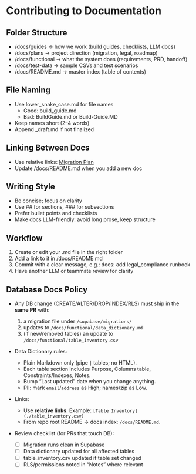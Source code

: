 # Contributing to Documentation

## Folder Structure
- /docs/guides → how we work (build guides, checklists, LLM docs)
- /docs/plans → project direction (migration, legal, roadmap)
- /docs/functional → what the system does (requirements, PRD, handoff)
- /docs/test-data → sample CSVs and test scenarios
- /docs/README.md → master index (table of contents)

## File Naming
- Use lower_snake_case.md for file names
  - Good: build_guide.md
  - Bad: BuildGuide.md or Build-Guide.MD
- Keep names short (2–4 words)
- Append _draft.md if not finalized

## Linking Between Docs
- Use relative links:
  [Migration Plan](../plans/migration_plan.md)
- Update /docs/README.md when you add a new doc

## Writing Style
- Be concise; focus on clarity
- Use ## for sections, ### for subsections
- Prefer bullet points and checklists
- Make docs LLM-friendly: avoid long prose, keep structure

## Workflow
1. Create or edit your .md file in the right folder
2. Add a link to it in /docs/README.md
3. Commit with a clear message, e.g.:
   docs: add legal_compliance runbook
4. Have another LLM or teammate review for clarity


## Database Docs Policy

- Any DB change (CREATE/ALTER/DROP/INDEX/RLS) must ship in the **same PR** with:
  1) a migration file under `/supabase/migrations/`
  2) updates to `/docs/functional/data_dictionary.md`
  3) (if new/removed tables) an update to `/docs/functional/table_inventory.csv`

- Data Dictionary rules:
  - Plain Markdown only (pipe `|` tables; no HTML).
  - Each table section includes Purpose, Columns table, Constraints/Indexes, Notes.
  - Bump “Last updated” date when you change anything.
  - PII: mark `email`/`address` as High; names/zip as Low.

- Links:
  - Use **relative links**. Example: `[Table Inventory](./table_inventory.csv)`
  - From repo root README → docs index: `/docs/README.md`.

- Review checklist (for PRs that touch DB):
  - [ ] Migration runs clean in Supabase
  - [ ] Data dictionary updated for all affected tables
  - [ ] table_inventory.csv updated if table set changed
  - [ ] RLS/permissions noted in “Notes” where relevant

